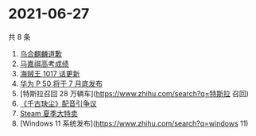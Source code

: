 # 2021-06-27

共 8 条

<!-- BEGIN -->
<!-- 最后更新时间 Sun Jun 27 2021 12:07:51 GMT+0800 (China Standard Time) -->

1. [乌合麒麟道歉](https://www.zhihu.com/search?q=乌合麒麟)
2. [马嘉祺高考成绩](https://www.zhihu.com/search?q=马嘉祺高考)
3. [海贼王 1017 话更新](https://www.zhihu.com/search?q=海贼王)
4. [华为 P 50 将于 7 月底发布](https://www.zhihu.com/search?q=华为p50)
5. [特斯拉召回 28 万辆车](https://www.zhihu.com/search?q=特斯拉 召回)
6. [《千古玦尘》配音引争议](https://www.zhihu.com/search?q=千古玦尘配音)
7. [Steam 夏季大特卖](https://www.zhihu.com/search?q=Steam)
8. [Windows 11 系统发布](https://www.zhihu.com/search?q=windows 11)

<!-- END -->
